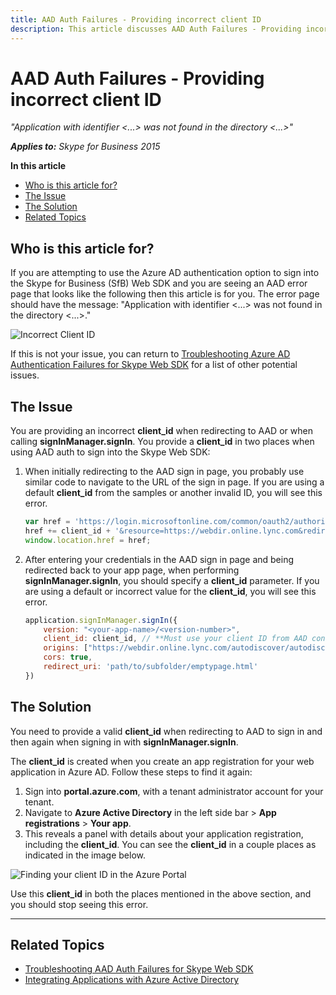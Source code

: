 ```yaml
---
title: AAD Auth Failures - Providing incorrect client ID
description: This article discusses AAD Auth Failures - Providing incorrect client ID.
---
```


# AAD Auth Failures - Providing incorrect client ID

_"Application with identifier <...> was not found in the directory <...>"_

_**Applies to:** Skype for Business 2015_

**In this article**
- [Who is this article for?](#audience)
- [The Issue](#issue)
- [The Solution](#solution)
- [Related Topics](#related-topics)

<a name="audience"></a>
## Who is this article for?

If you are attempting to use the Azure AD authentication option to sign into the Skype for Business (SfB) Web SDK and you are seeing an AAD error page that looks like the following then this article is for you. The error page should have the message: "Application with identifier  <...> was not found in the directory <...>."

![Incorrect Client ID](../../../images/troubleshooting/auth/IncorrectClientID.PNG)

If this is not your issue, you can return to [Troubleshooting Azure AD Authentication Failures for Skype Web SDK](./AADAuthFailures.md) for a list of other potential issues.

<a name="issue"></a>
## The Issue

You are providing an incorrect **client_id** when redirecting to AAD or when calling **signInManager.signIn**. You provide a **client_id** in two places when using AAD auth to sign into the Skype Web SDK:

1. When initially redirecting to the AAD sign in page, you probably use similar code to navigate to the URL of the sign in page. If you are using a default **client_id** from the samples or another invalid ID, you will see this error.

   ``` js
   var href = 'https://login.microsoftonline.com/common/oauth2/authorize?response_type=token&client_id=';
   href += client_id + '&resource=https://webdir.online.lync.com&redirect_uri=' + window.location.href;
   window.location.href = href;
   ```

2. After entering your credentials in the AAD sign in page and being redirected back to your app page, when performing **signInManager.signIn**, you should specify a **client_id** parameter. If you are using a default or incorrect value for the **client_id**, you will see this error.

   ``` js
   application.signInManager.signIn({
       version: "<your-app-name>/<version-number>",
       client_id: client_id, // **Must use your client ID from AAD configuration**
       origins: ["https://webdir.online.lync.com/autodiscover/autodiscoverservice.svc/root"],
       cors: true,
       redirect_uri: 'path/to/subfolder/emptypage.html'
   })
   ```

<a name="solution"></a>
## The Solution

You need to provide a valid **client_id** when redirecting to AAD to sign in and then again when signing in with **signInManager.signIn**.

The **client_id** is created when you create an app registration for your web application in Azure AD. Follow these steps to find it again:

1. Sign into **portal.azure.com**, with a tenant administrator account for your tenant.
2. Navigate to **Azure Active Directory** in the left side bar > **App registrations** > **Your app**.
3. This reveals a panel with details about your application registration, including the **client_id**. You can see the **client_id** in a couple places as indicated in the image below.

![Finding your client ID in the Azure Portal](../../../images/troubleshooting/auth/AADAppRegistrationDetailsEmphasis.PNG)

Use this **client_id** in both the places mentioned in the above section, and you should stop seeing this error.

---

<a name="related-topics"></a>
## Related Topics
- [Troubleshooting AAD Auth Failures for Skype Web SDK](./AADAuthFailures.md)
- [Integrating Applications with Azure Active Directory](/azure/active-directory/active-directory-integrating-applications)
